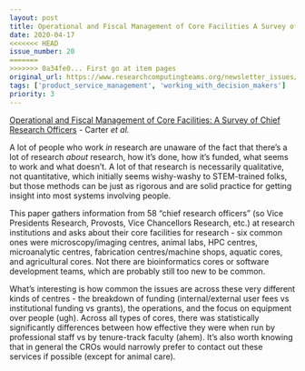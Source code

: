 ```yaml
---
layout: post
title: Operational and Fiscal Management of Core Facilities A Survey of Chief Research Officers - Carter *et al.*
date: 2020-04-17
<<<<<<< HEAD
issue_number: 20
=======
>>>>>>> 0a34fe0... First go at item pages
original_url: https://www.researchcomputingteams.org/newsletter_issues/0020
tags: ['product_service_management', 'working_with_decision_makers']
priority: 3
---
```


<!-- markdownlint-disable MD033 -->
<!-- markdownlint-disable MD041 -->
<!-- markdownlint-disable MD049 -->

[Operational and Fiscal Management of Core Facilities: A Survey of Chief Research Officers](https://www.srainternational.org/blogs/srai-jra1/2019/12/09/operational-fiscal-management-of-core-facilities) - Carter *et al.*

A lot of people who work *in* research are unaware of the fact that there’s a lot of research *about* research, how it’s done, how it’s funded, what seems to work and what doesn’t.  A lot of that research is necessarily qualitative, not quantitative, which initially seems wishy-washy to STEM-trained folks, but those methods can be just as rigorous and are solid practice for getting insight into most systems involving people.

This paper gathers information from 58 “chief research officers” (so Vice Presidents Research, Provosts, Vice Chancellors Research, etc.) at research institutions and asks about their core facilities for research - six common ones were microscopy/imaging centres, animal labs, HPC centres, microanalytic centres, fabrication centres/machine shops, aquatic cores, and agricultural cores.  Not there are bioinformatics cores or software development teams, which are probably still too new to be common.

What’s interesting is how common the issues are across these very different kinds of centres - the breakdown of funding (internal/external user fees vs institutional funding vs grants), the operations, and the focus on equipment over people (ugh).   Across all types of cores, there was statistically significantly differences between how effective they were when run by professional staff vs by tenure-track faculty (ahem).   It’s also worth knowing that in general the CROs would narrowly prefer to contact out these services if possible (except for animal care).


